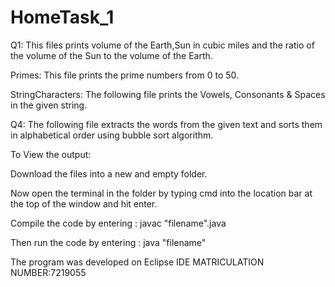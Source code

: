 # HomeTask_1

Q1: This files prints volume of the Earth,Sun in cubic miles and the ratio of the volume of the Sun to the volume of the Earth.

Primes: This file prints the prime numbers from 0 to 50.

StringCharacters: The following file prints the Vowels, Consonants & Spaces in the given string.

Q4: The following file extracts the words from the given text and sorts them in alphabetical order using bubble sort algorithm.

To View the output:

Download the files into a new and empty folder.

Now open the terminal in the folder by typing cmd into the location bar at the top of the window and hit enter.

Compile the code by entering : javac "filename".java

Then run the code by entering : java "filename"

The program was developed on Eclipse IDE
MATRICULATION NUMBER:7219055
